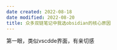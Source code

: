```yaml
---
date created: 2022-08-18
date modified: 2022-08-20
title: 众多双链笔记中我选obsidian的核心原因
---
```


 第一眼，类似vscdde界面，有亲切感
